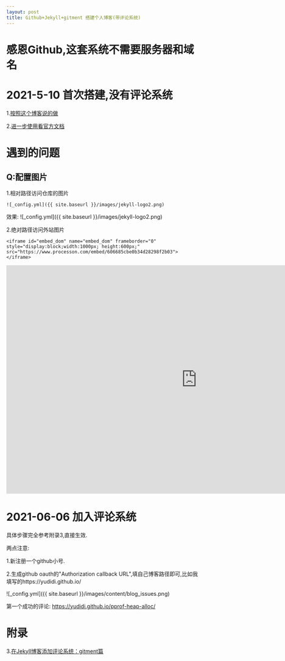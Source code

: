 ```yaml
---
layout: post
title: Github+Jekyll+gitment 搭建个人博客(带评论系统)
---
```

# 感恩Github,这套系统不需要服务器和域名

# 2021-5-10 首次搭建,没有评论系统
1.[按照这个博客说的做](https://www.jianshu.com/p/95646037acdc/)

2.[进一步使用看官方文档](https://jekyllrb.com/docs/posts/)

# 遇到的问题
## Q:配置图片
1.相对路径访问仓库的图片
```
![_config.yml]({{ site.baseurl }}/images/jekyll-logo2.png)
```
效果:
![_config.yml]({{ site.baseurl }}/images/jekyll-logo2.png)

2.绝对路径访问外站图片

```
<iframe id="embed_dom" name="embed_dom" frameborder="0" style="display:block;width:1000px; height:600px;" src="https://www.processon.com/embed/606685cbe0b34d28298f2b03"></iframe>
```

<iframe id="embed_dom" name="embed_dom" frameborder="0" style="display:block;width:1000px; height:600px;" src="https://www.processon.com/embed/606685cbe0b34d28298f2b03"></iframe>

# 2021-06-06 加入评论系统
具体步骤完全参考附录3,直接生效.

两点注意:

1.新注册一个github小号.

2.生成github oauth的"Authorization callback URL",填自己博客路径即可,比如我填写的https://yudidi.github.io/

![_config.yml]({{ site.baseurl }}/images/content/blog_issues.png)

第一个成功的评论:
https://yudidi.github.io/pprof-heap-alloc/

# 附录
3.[在Jekyll博客添加评论系统：gitment篇](https://jacobpan3g.github.io/cn/2017/07/17/gitment-in-jekyll/#2-%E5%9C%A8jekyll%E5%8D%9A%E5%AE%A2%E8%B0%83%E7%94%A8gitment)